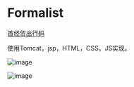 # Formalist

[首经贸出行码](http://123.56.114.150/)

使用Tomcat，jsp，HTML，CSS，JS实现。

![image](https://user-images.githubusercontent.com/76601464/196159863-3690afc7-7708-4395-9bb0-ef1efe132eee.png)


![image](https://user-images.githubusercontent.com/76601464/196159835-89c8c801-6003-4103-8751-b27ab8751b02.png)


